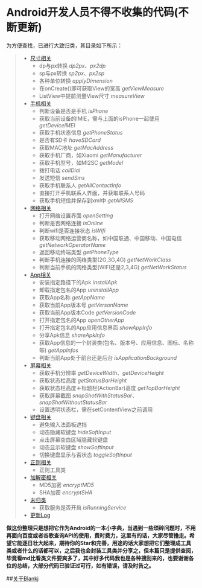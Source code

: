 # Android开发人员不得不收集的代码(不断更新)  
为方便查找，已进行大致归类，其目录如下所示：  
> - [尺寸相关](https://github.com/Blankj/AndroidUtilCode/blob/master/about_size.md)
>    - dp与px转换 *dp2px*、*px2dp*
>    - sp与px转换 *sp2px*、*px2sp*
>    - 各种单位转换 *applyDimension*
>    - 在onCreate()即可获取View的宽高 *getViewMeasure*
>    - ListView中提前测量View尺寸 *measureView*
> - [手机相关](https://github.com/Blankj/AndroidUtilCode/blob/master/about_phone.md)
>    - 判断设备是否是手机 *isPhone*
>    - 获取当前设备的IMIE，需与上面的isPhone一起使用 *getDeviceIMEI*
>    - 获取手机状态信息 *getPhoneStatus*
>    - 是否有SD卡 *haveSDCard*
>    - 获取MAC地址 *getMacAddress*
>    - 获取手机厂商，如Xiaomi *getManufacturer*
>    - 获取手机型号，如MI2SC *getModel*
>    - 拨打电话 *callDial*
>    - 发送短信 *sendSms*
>    - 获取手机联系人 *getAllContactInfo*
>    - 直接打开手机联系人界面，并获取联系人号码
>    - 获取手机短信并保存到xml中 *getAllSMS*
> - [网络相关](https://github.com/Blankj/AndroidUtilCode/blob/master/about_net.md)
>    - 打开网络设置界面 *openSetting*
>    - 判断是否网络连接 *isOnline*
>    - 判断wifi是否连接状态 *isWifi*
>    - 获取移动网络运营商名称，如中国联通、中国移动、中国电信 *getNetworkOperatorName*
>    - 返回移动终端类型 *getPhoneType*
>    - 判断手机连接的网络类型(2G,3G,4G) *getNetWorkClass*
>    - 判断当前手机的网络类型(WIFI还是2,3,4G) *getNetWorkStatus*
> - [App相关](https://github.com/Blankj/AndroidUtilCode/blob/master/about_app.md)
>    - 安装指定路径下的Apk *installApk*
>    - 卸载指定包名的App *uninstallApp*
>    - 获取App名称 *getAppName*
>    - 获取当前App版本号 *getVersonName*
>    - 获取当前App版本Code *getVersionCode*
>    - 打开指定包名的App *openOtherApp*
>    - 打开指定包名的App应用信息界面 *showAppInfo*
>    - 分享Apk信息 *shareApkInfo*
>    - 获取App信息的一个封装类(包名、版本号、应用信息、图标、名称等) *getAppInfos*
>    - 判断当前App处于前台还是后台 *isApplicationBackground*
> - [屏幕相关](https://github.com/Blankj/AndroidUtilCode/blob/master/about_screen.md)
>    - 获取手机分辨率 *getDeviceWidth*、*getDeviceHeight*
>    - 获取状态栏高度 *getStatusBarHeight*
>    - 获取状态栏高度＋标题栏(ActionBar)高度 *getTopBarHeight*
>    - 获取屏幕截图 *snapShotWithStatusBar*、*snapShotWithoutStatusBar*
>    - 设置透明状态栏，需在setContentView之前调用
> - [键盘相关](https://github.com/Blankj/AndroidUtilCode/blob/master/about_keyboard.md)
>    - 避免输入法面板遮挡
>    - 动态隐藏软键盘 *hideSoftInput*
>    - 点击屏幕空白区域隐藏软键盘
>    - 动态显示软键盘 *showSoftInput*
>    - 切换键盘显示与否状态 *toggleSoftInput*
> - [正则相关](https://github.com/Blankj/AndroidUtilCode/blob/master/about_regular.md)
>    - 正则工具类
> - [加解密相关](https://github.com/Blankj/AndroidUtilCode/blob/master/about_encrypt.md)
>    - MD5加密 *encryptMD5*
>    - SHA加密 *encryptSHA*
> - [未归类](https://github.com/Blankj/AndroidUtilCode/blob/master/unclassified.md)
>    - 获取服务是否开启 *isRunningService*
> - [更新Log](https://github.com/Blankj/AndroidUtilCode/blob/master/log.md)

  
**做这份整理只是想把它作为Android的一本小字典，当遇到一些琐碎问题时，不用再面向百度或者谷歌查询API的使用，费时费力，这里有的话，大家尽管撸走。希望它能逐日壮大起来，期待你的Star和完善，用途的话大家想把它们整理成工具类或者什么的话都可以，之后我也会封装工具类并分享之，但本篇只是提供查阅，毕竟看md比看类文件要爽多了，其中好多代码我也是各种搜刮来的，也要谢谢各位的总结，大部分代码已验证过可行，如有错误，请及时告之。**   

  
##[关于Blankj](http://blankj.com/about)